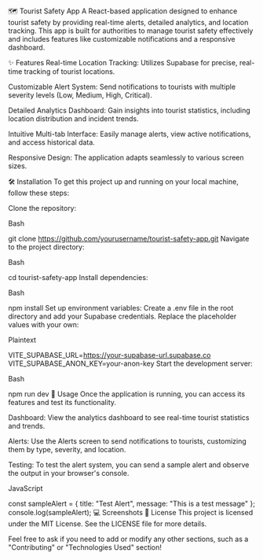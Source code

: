🗺️ Tourist Safety App
A React-based application designed to enhance tourist safety by providing real-time alerts, detailed analytics, and location tracking. This app is built for authorities to manage tourist safety effectively and includes features like customizable notifications and a responsive dashboard.

✨ Features
Real-time Location Tracking: Utilizes Supabase for precise, real-time tracking of tourist locations.

Customizable Alert System: Send notifications to tourists with multiple severity levels (Low, Medium, High, Critical).

Detailed Analytics Dashboard: Gain insights into tourist statistics, including location distribution and incident trends.

Intuitive Multi-tab Interface: Easily manage alerts, view active notifications, and access historical data.

Responsive Design: The application adapts seamlessly to various screen sizes.

🛠️ Installation
To get this project up and running on your local machine, follow these steps:

Clone the repository:

Bash

git clone https://github.com/yourusername/tourist-safety-app.git
Navigate to the project directory:

Bash

cd tourist-safety-app
Install dependencies:

Bash

npm install
Set up environment variables:
Create a .env file in the root directory and add your Supabase credentials. Replace the placeholder values with your own:

Plaintext

VITE_SUPABASE_URL=https://your-supabase-url.supabase.co
VITE_SUPABASE_ANON_KEY=your-anon-key
Start the development server:

Bash

npm run dev
🚀 Usage
Once the application is running, you can access its features and test its functionality.

Dashboard: View the analytics dashboard to see real-time tourist statistics and trends.

Alerts: Use the Alerts screen to send notifications to tourists, customizing them by type, severity, and location.

Testing: To test the alert system, you can send a sample alert and observe the output in your browser's console.

JavaScript

const sampleAlert = {
  title: "Test Alert",
  message: "This is a test message"
};
console.log(sampleAlert);
💻 Screenshots
📄 License
This project is licensed under the MIT License. See the LICENSE file for more details.

Feel free to ask if you need to add or modify any other sections, such as a "Contributing" or "Technologies Used" section!

